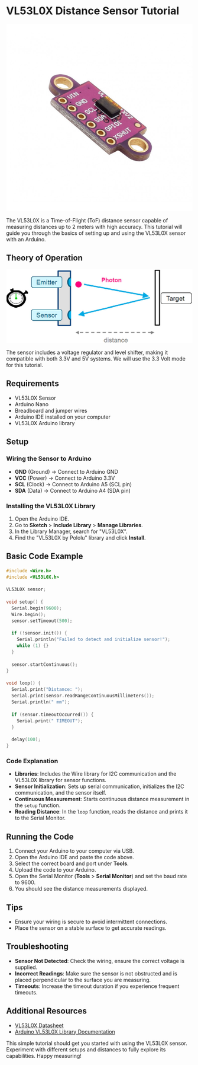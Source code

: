 # VL53L0X Distance Sensor Tutorial

![ToF](../../../99_Resources/images/vl53l0x.jpeg)


The VL53L0X is a Time-of-Flight (ToF) distance sensor capable of measuring distances up to 2 meters with high accuracy. This tutorial will guide you through the basics of setting up and using the VL53L0X sensor with an Arduino.
## Theory of Operation

![alt text](image.png)

The sensor includes a voltage regulator and level shifter, making it compatible with both 3.3V and 5V systems. We will use the 3.3 Volt mode for this tutorial.

## Requirements

- VL53L0X Sensor
- Arduino Nano
- Breadboard and jumper wires
- Arduino IDE installed on your computer
- VL53L0X Arduino library

## Setup

### Wiring the Sensor to Arduino

- **GND** (Ground) -> Connect to Arduino GND
- **VCC** (Power) -> Connect to Arduino 3.3V 
- **SCL** (Clock) -> Connect to Arduino A5 (SCL pin)
- **SDA** (Data) -> Connect to Arduino A4 (SDA pin)


### Installing the VL53L0X Library

1. Open the Arduino IDE.
2. Go to **Sketch** > **Include Library** > **Manage Libraries**.
3. In the Library Manager, search for "VL53L0X".
4. Find the "VL53L0X by Pololu" library and click **Install**.

## Basic Code Example

```cpp
#include <Wire.h>
#include <VL53L0X.h>

VL53L0X sensor;

void setup() {
  Serial.begin(9600);
  Wire.begin();
  sensor.setTimeout(500);
  
  if (!sensor.init()) {
    Serial.println("Failed to detect and initialize sensor!");
    while (1) {}
  }
  
  sensor.startContinuous();
}

void loop() {
  Serial.print("Distance: ");
  Serial.print(sensor.readRangeContinuousMillimeters());
  Serial.println(" mm");
  
  if (sensor.timeoutOccurred()) {
    Serial.print(" TIMEOUT");
  }
  
  delay(100);
}
```

### Code Explanation

- **Libraries**: Includes the Wire library for I2C communication and the VL53L0X library for sensor functions.
- **Sensor Initialization**: Sets up serial communication, initializes the I2C communication, and the sensor itself.
- **Continuous Measurement**: Starts continuous distance measurement in the `setup` function.
- **Reading Distance**: In the `loop` function, reads the distance and prints it to the Serial Monitor.

## Running the Code

1. Connect your Arduino to your computer via USB.
2. Open the Arduino IDE and paste the code above.
3. Select the correct board and port under **Tools**.
4. Upload the code to your Arduino.
5. Open the Serial Monitor (**Tools** > **Serial Monitor**) and set the baud rate to 9600.
6. You should see the distance measurements displayed.

## Tips

- Ensure your wiring is secure to avoid intermittent connections.
- Place the sensor on a stable surface to get accurate readings.


## Troubleshooting

- **Sensor Not Detected**: Check the wiring, ensure the correct voltage is supplied.
- **Incorrect Readings**: Make sure the sensor is not obstructed and is placed perpendicular to the surface you are measuring.
- **Timeouts**: Increase the timeout duration if you experience frequent timeouts.

## Additional Resources

- [VL53L0X Datasheet](https://www.st.com/resource/en/datasheet/vl53l0x.pdf)
- [Arduino VL53L0X Library Documentation](https://www.pololu.com/docs/0J77)

This simple tutorial should get you started with using the VL53L0X sensor. Experiment with different setups and distances to fully explore its capabilities. Happy measuring!